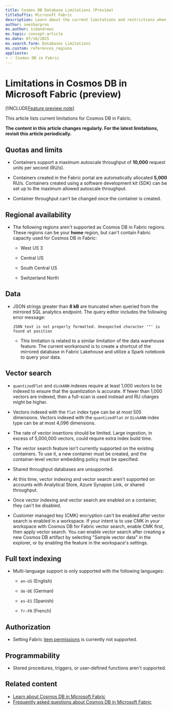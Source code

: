 ```yaml
---
title: Cosmos DB Database Limitations (Preview)
titleSuffix: Microsoft Fabric
description: Learn about the current limitations and restrictions when using Cosmos DB databases in Microsoft Fabric during the preview phase.
author: seesharprun
ms.author: sidandrews
ms.topic: concept-article
ms.date: 07/16/2025
ms.search.form: Databases Limitations
ms.custom: references_regions
appliesto:
- ✅ Cosmos DB in Fabric
---
```


# Limitations in Cosmos DB in Microsoft Fabric (preview)

[!INCLUDE[Feature preview note](../../includes/feature-preview-note.md)]

This article lists current limitations for Cosmos DB in Fabric.

**The content in this article changes regularly. For the latest limitations, revisit this article periodically.**

## Quotas and limits

- Containers support a maximum autoscale throughput of **10,000** request units per second (RU/s). 

- Containers created in the Fabric portal are automatically allocated **5,000** RU/s. Containers created using a software development kit (SDK) can be set up to the maximum allowed autoscale throughput.

- Container throughput can't be changed once the container is created.

## Regional availability

- The following regions aren't supported as Cosmos DB in Fabric regions. These regions can be your **home** region, but can't contain Fabric capacity used for Cosmos DB in Fabric:

  - West US 3

  - Central US

  - South Central US

  - Switzerland North

## Data

- JSON strings greater than **8 kB** are truncated when queried from the mirrored SQL analytics endpoint. The query editor includes the following error message:

  ```output
  JSON text is not properly formatted. Unexpected character '"' is found at position  
  ```

  - This limitation is related to a similar limitation of the data warehouse feature. The current workaround is to create a shortcut of the mirrored database in Fabric Lakehouse and utilize a Spark notebook to query your data.

## Vector search

- `quantizedFlat` and `diskANN` indexes require at least 1,000 vectors to be indexed to ensure that the quantization is accurate. If fewer than 1,000 vectors are indexed, then a full-scan is used instead and RU charges might be higher.

- Vectors indexed with the `flat` index type can be at most 505 dimensions. Vectors indexed with the `quantizedFlat` or `DiskANN` index type can be at most 4,096 dimensions.

- The rate of vector insertions should be limited. Large ingestion, in excess of 5,000,000 vectors, could require extra index build time.

- The vector search feature isn't currently supported on the existing containers. To use it, a new container must be created, and the container-level vector embedding policy must be specified.

- Shared throughput databases are unsupported.

- At this time, vector indexing and vector search aren't supported on accounts with Analytical Store, Azure Synapse Link, or shared throughput.

- Once vector indexing and vector search are enabled on a container, they can't be disabled.

- Customer managed key (CMK) encryption can't be enabled after vector search is enabled in a workspace. If your intent is to use CMK in your workspace with Cosmos DB for Fabric vector search, enable CMK first, then apply vector search. You can enable vector search after creating a new Cosmos DB artifact by selecting "Sample vector data" in the explorer, or by enabling the feature in the workspace's settings.

## Full text indexing

- Multi-language support is only supported with the following languages:

  - `en-US` (English)
  
  - `de-DE` (German)
  
  - `es-ES` (Spanish)
  
  - `fr-FR` (French)

## Authorization

- Setting Fabric [item permissions](../../security/permission-model.md#item-permissions) is currently not supported.

## Programmability

- Stored procedures, triggers, or user-defined functions aren't supported.

## Related content

- [Learn about Cosmos DB in Microsoft Fabric](overview.md)
- [Frequently asked questions about Cosmos DB in Microsoft Fabric](faq.yml)
